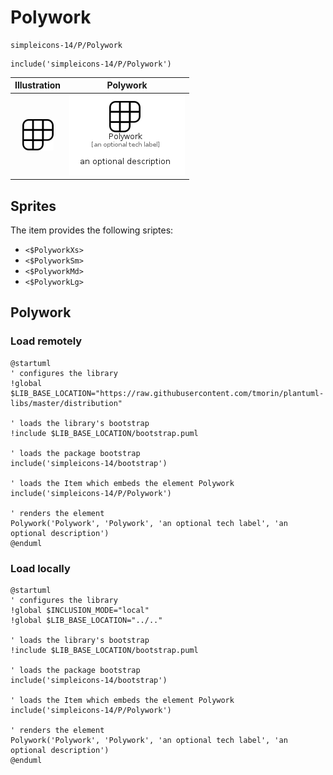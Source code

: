 # Polywork


```text
simpleicons-14/P/Polywork
```

```text
include('simpleicons-14/P/Polywork')
```



| Illustration | Polywork |
| :---: | :---: |
| ![illustration for Illustration](../../simpleicons-14/P/Polywork.png) | ![illustration for Polywork](../../simpleicons-14/P/Polywork.Local.png) |



## Sprites
The item provides the following sriptes:

- `<$PolyworkXs>`
- `<$PolyworkSm>`
- `<$PolyworkMd>`
- `<$PolyworkLg>`





## Polywork

### Load remotely
```plantuml
@startuml
' configures the library
!global $LIB_BASE_LOCATION="https://raw.githubusercontent.com/tmorin/plantuml-libs/master/distribution"

' loads the library's bootstrap
!include $LIB_BASE_LOCATION/bootstrap.puml

' loads the package bootstrap
include('simpleicons-14/bootstrap')

' loads the Item which embeds the element Polywork
include('simpleicons-14/P/Polywork')

' renders the element
Polywork('Polywork', 'Polywork', 'an optional tech label', 'an optional description')
@enduml
```

### Load locally
```plantuml
@startuml
' configures the library
!global $INCLUSION_MODE="local"
!global $LIB_BASE_LOCATION="../.."

' loads the library's bootstrap
!include $LIB_BASE_LOCATION/bootstrap.puml

' loads the package bootstrap
include('simpleicons-14/bootstrap')

' loads the Item which embeds the element Polywork
include('simpleicons-14/P/Polywork')

' renders the element
Polywork('Polywork', 'Polywork', 'an optional tech label', 'an optional description')
@enduml
```

